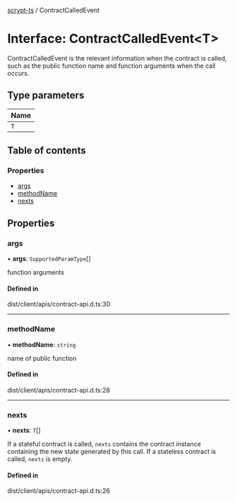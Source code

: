[scrypt-ts](../README.md) / ContractCalledEvent

# Interface: ContractCalledEvent<T\>

ContractCalledEvent is the relevant information when the contract is called, such as the public function name and function arguments when the call occurs.

## Type parameters

| Name |
| :------ |
| `T` |

## Table of contents

### Properties

- [args](ContractCalledEvent.md#args)
- [methodName](ContractCalledEvent.md#methodname)
- [nexts](ContractCalledEvent.md#nexts)

## Properties

### args

• **args**: `SupportedParamType`[]

function arguments

#### Defined in

dist/client/apis/contract-api.d.ts:30

___

### methodName

• **methodName**: `string`

name of public function

#### Defined in

dist/client/apis/contract-api.d.ts:28

___

### nexts

• **nexts**: `T`[]

If a stateful contract is called, `nexts` contains the contract instance containing the new state generated by this call.
If a stateless contract is called, `nexts` is empty.

#### Defined in

dist/client/apis/contract-api.d.ts:26

